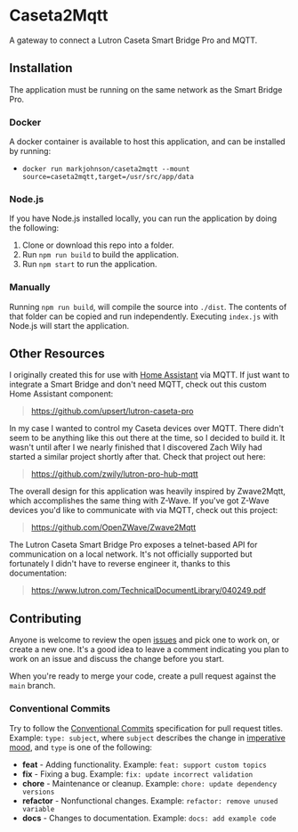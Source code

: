 # Caseta2Mqtt
A gateway to connect a Lutron Caseta Smart Bridge Pro and MQTT.

## Installation
The application must be running on the same network as the Smart Bridge Pro.

### Docker
A docker container is available to host this application, and can be installed by running:
- `docker run markjohnson/caseta2mqtt --mount source=caseta2mqtt,target=/usr/src/app/data`

### Node.js
If you have Node.js installed locally, you can run the application by doing the following:
1. Clone or download this repo into a folder.
2. Run `npm run build` to build the application.
3. Run `npm start` to run the application.

### Manually
Running `npm run build`, will compile the source into `./dist`.
The contents of that folder can be copied and run independently.
Executing `index.js` with Node.js will start the application.

## Other Resources
I originally created this for use with [Home Assistant](https://www.home-assistant.io/)
via MQTT. If just want to integrate a Smart Bridge and don't need MQTT, check out this
custom Home Assistant component:
> https://github.com/upsert/lutron-caseta-pro

In my case I wanted to control my Caseta devices over MQTT. There didn't seem to be anything
like this out there at the time, so I decided to build it. It wasn't until after I we nearly
finished that I discovered Zach Wily had started a similar project shortly after that.
Check that project out here:
> https://github.com/zwily/lutron-pro-hub-mqtt

The overall design for this application was heavily inspired by Zwave2Mqtt, which
accomplishes the same thing with Z-Wave. If you've got Z-Wave devices you'd like to
communicate with via MQTT, check out this project:
> https://github.com/OpenZWave/Zwave2Mqtt

The Lutron Caseta Smart Bridge Pro exposes a telnet-based API for communication on a local
network. It's not officially supported but fortunately I didn't have to reverse engineer it,
thanks to this documentation:
> https://www.lutron.com/TechnicalDocumentLibrary/040249.pdf

## Contributing
Anyone is welcome to review the open [issues](https://github.com/mark-j/Caseta2Mqtt/issues)
and pick one to work on, or create a new one. It's a good idea to leave a comment indicating
you plan to work on an issue and discuss the change before you start.

When you're ready to merge your code, create a pull request against the `main` branch.

### Conventional Commits
Try to follow the [Conventional Commits](https://www.conventionalcommits.org/en/v1.0.0/)
specification for pull request titles. Example: `type: subject`, where `subject` describes
the change in [imperative mood](https://chris.beams.io/posts/git-commit/#imperative), and
`type` is one of the following:
- **feat** - Adding functionality. Example: `feat: support custom topics`
- **fix** - Fixing a bug. Example: `fix: update incorrect validation`
- **chore** - Maintenance or cleanup. Example: `chore: update dependency versions`
- **refactor** - Nonfunctional changes. Example: `refactor: remove unused variable`
- **docs** - Changes to documentation. Example: `docs: add example code`

